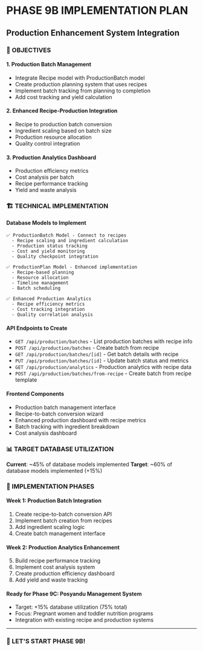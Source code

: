 # PHASE 9B IMPLEMENTATION PLAN
## Production Enhancement System Integration

### 🎯 OBJECTIVES

#### 1. **Production Batch Management** 
- Integrate Recipe model with ProductionBatch model
- Create production planning system that uses recipes
- Implement batch tracking from planning to completion
- Add cost tracking and yield calculation

#### 2. **Enhanced Recipe-Production Integration**
- Recipe to production batch conversion
- Ingredient scaling based on batch size
- Production resource allocation
- Quality control integration

#### 3. **Production Analytics Dashboard**
- Production efficiency metrics
- Cost analysis per batch
- Recipe performance tracking
- Yield and waste analysis

### 🏗️ TECHNICAL IMPLEMENTATION

#### **Database Models to Implement**
```prisma
✅ ProductionBatch Model - Connect to recipes
  - Recipe scaling and ingredient calculation
  - Production status tracking
  - Cost and yield monitoring
  - Quality checkpoint integration

✅ ProductionPlan Model - Enhanced implementation
  - Recipe-based planning
  - Resource allocation
  - Timeline management
  - Batch scheduling

✅ Enhanced Production Analytics
  - Recipe efficiency metrics
  - Cost tracking integration
  - Quality correlation analysis
```

#### **API Endpoints to Create**
- `GET /api/production/batches` - List production batches with recipe info
- `POST /api/production/batches` - Create batch from recipe
- `GET /api/production/batches/[id]` - Get batch details with recipe
- `PUT /api/production/batches/[id]` - Update batch status and metrics
- `GET /api/production/analytics` - Production analytics with recipe data
- `POST /api/production/batches/from-recipe` - Create batch from recipe template

#### **Frontend Components**
- Production batch management interface
- Recipe-to-batch conversion wizard
- Enhanced production dashboard with recipe metrics
- Batch tracking with ingredient breakdown
- Cost analysis dashboard

### 📊 TARGET DATABASE UTILIZATION
**Current**: ~45% of database models implemented
**Target**: ~60% of database models implemented (+15%)

### 🔄 IMPLEMENTATION PHASES

#### **Week 1: Production Batch Integration**
1. Create recipe-to-batch conversion API
2. Implement batch creation from recipes
3. Add ingredient scaling logic
4. Create batch management interface

#### **Week 2: Production Analytics Enhancement**
5. Build recipe performance tracking
6. Implement cost analysis system
7. Create production efficiency dashboard
8. Add yield and waste tracking

#### **Ready for Phase 9C**: Posyandu Management System
- Target: +15% database utilization (75% total)
- Focus: Pregnant women and toddler nutrition programs
- Integration with existing recipe and production systems

---

### 🚀 LET'S START PHASE 9B!
